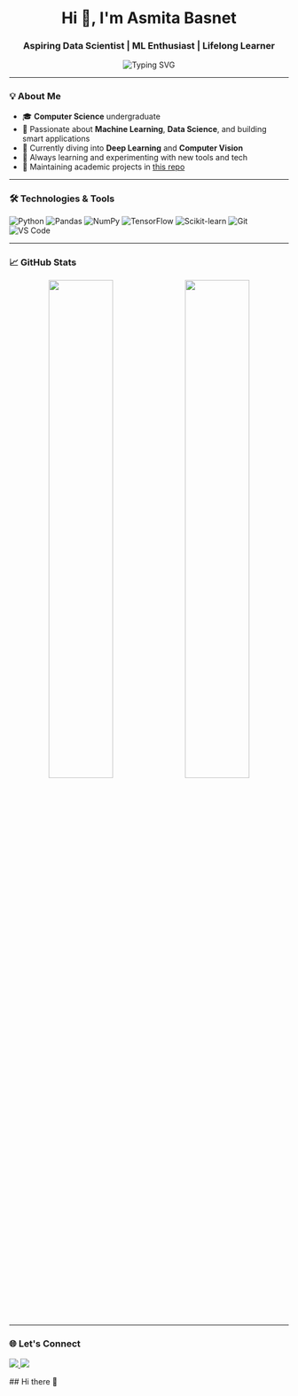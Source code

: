 <h1 align="center">Hi 👋, I'm Asmita Basnet</h1>
<h3 align="center">Aspiring Data Scientist | ML Enthusiast | Lifelong Learner</h3>

<p align="center">
  <img src="https://readme-typing-svg.demolab.com?font=Fira+Code&size=20&pause=1000&color=F78DA7&center=true&vCenter=true&width=435&lines=Welcome+to+my+GitHub!;I+love+solving+real-world+problems+%F0%9F%A7%91%E2%80%8D%F0%9F%92%BB;Exploring+Data+%26+Building+ML+Models" alt="Typing SVG" />
</p>

---

### 💡 About Me

- 🎓 **Computer Science** undergraduate  
- 🤖 Passionate about **Machine Learning**, **Data Science**, and building smart applications  
- 🧠 Currently diving into **Deep Learning** and **Computer Vision**
- 🌱 Always learning and experimenting with new tools and tech
- 📁 Maintaining academic projects in [this repo](https://github.com/AsmitaBasnet/Academic)

---

### 🛠️ Technologies & Tools

![Python](https://img.shields.io/badge/-Python-3776AB?style=flat&logo=python&logoColor=white)
![Pandas](https://img.shields.io/badge/-Pandas-150458?style=flat&logo=pandas&logoColor=white)
![NumPy](https://img.shields.io/badge/-NumPy-013243?style=flat&logo=numpy&logoColor=white)
![TensorFlow](https://img.shields.io/badge/-TensorFlow-FF6F00?style=flat&logo=tensorflow&logoColor=white)
![Scikit-learn](https://img.shields.io/badge/-Scikit--Learn-F7931E?style=flat&logo=scikitlearn&logoColor=white)
![Git](https://img.shields.io/badge/-Git-F05032?style=flat&logo=git&logoColor=white)
![VS Code](https://img.shields.io/badge/-VSCode-007ACC?style=flat&logo=visual-studio-code)

---

### 📈 GitHub Stats

<p align="center">
  <img src="https://github-readme-stats.vercel.app/api?username=AsmitaBasnet&show_icons=true&theme=radical" width="48%" />
  <img src="https://github-readme-streak-stats.herokuapp.com?user=AsmitaBasnet&theme=radical" width="48%" />
</p>

---

### 🌐 Let's Connect

<p>
  <a href="https://www.linkedin.com/in/your-linkedin-profile/" target="_blank">
    <img src="https://img.shields.io/badge/LinkedIn-0077B5?style=flat&logo=linkedin&logoColor=white" />
  </a>
  <a href="mailto:your.email@example.com">
    <img src="https://img.shields.io/badge/Gmail-D14836?style=flat&logo=gmail&logoColor=white" />
  </a>
</p>
## Hi there 👋

<!--
**AsmitaBasnet/AsmitaBasnet** is a ✨ _special_ ✨ repository because its `README.md` (this file) appears on your GitHub profile.

Here are some ideas to get you started:

- 🔭 I’m currently working on ...
- 🌱 I’m currently learning ...
- 👯 I’m looking to collaborate on ...
- 🤔 I’m looking for help with ...
- 💬 Ask me about ...
- 📫 How to reach me: ...
- 😄 Pronouns: ...
- ⚡ Fun fact: ...
-->
